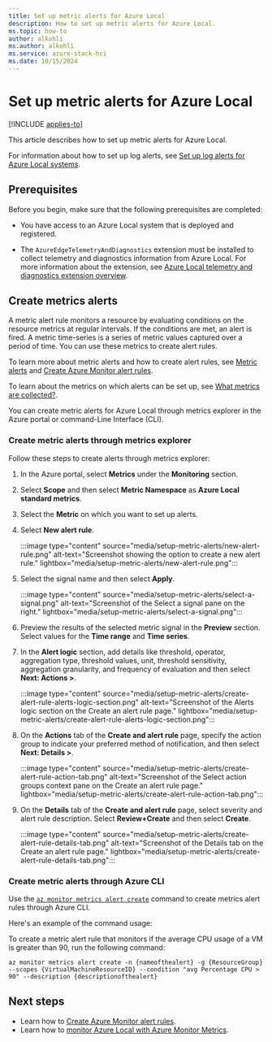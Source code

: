 ```yaml
---
title: Set up metric alerts for Azure Local
description: How to set up metric alerts for Azure Local.
ms.topic: how-to
author: alkohli
ms.author: alkohli
ms.service: azure-stack-hci
ms.date: 10/15/2024
---
```


# Set up metric alerts for Azure Local

[!INCLUDE [applies-to](../../hci/includes/hci-applies-to-23h2.md)]

This article describes how to set up metric alerts for Azure Local.

For information about how to set up log alerts, see [Set up log alerts for Azure Local systems](./setup-hci-system-alerts.md).

## Prerequisites

Before you begin, make sure that the following prerequisites are completed:

- You have access to an Azure Local system that is deployed and registered.

- The `AzureEdgeTelemetryAndDiagnostics` extension must be installed to collect telemetry and diagnostics information from Azure Local. For more information about the extension, see [Azure Local telemetry and diagnostics extension overview](../concepts/telemetry-and-diagnostics-overview.md).

## Create metrics alerts

A metric alert rule monitors a resource by evaluating conditions on the resource metrics at regular intervals. If the conditions are met, an alert is fired. A metric time-series is a series of metric values captured over a period of time. You can use these metrics to create alert rules.

To learn more about metric alerts and how to create alert rules, see [Metric alerts](/azure/azure-monitor/alerts/alerts-types#metric-alerts) and [Create Azure Monitor alert rules](/azure/azure-monitor/alerts/alerts-create-new-alert-rule?tabs=metric).

To learn about the metrics on which alerts can be set up, see [What metrics are collected?](./monitor-cluster-with-metrics.md#what-metrics-are-collected).

You can create metric alerts for Azure Local through metrics explorer in the Azure portal or command-Line Interface (CLI).

### Create metric alerts through metrics explorer

Follow these steps to create alerts through metrics explorer:

1. In the Azure portal, select **Metrics** under the **Monitoring** section.

1. Select **Scope** and then select **Metric Namespace** as **Azure Local standard metrics**.

1. Select the **Metric** on which you want to set up alerts.

1. Select **New alert rule**.

    :::image type="content" source="media/setup-metric-alerts/new-alert-rule.png" alt-text="Screenshot showing the option to create a new alert rule." lightbox="media/setup-metric-alerts/new-alert-rule.png":::

1. Select the signal name and then select **Apply**.

    :::image type="content" source="media/setup-metric-alerts/select-a-signal.png" alt-text="Screenshot of the Select a signal pane on the right." lightbox="media/setup-metric-alerts/select-a-signal.png":::

1. Preview the results of the selected metric signal in the **Preview** section. Select values for the **Time range** and **Time series**.

1. In the **Alert logic** section, add details like threshold, operator, aggregation type, threshold values, unit, threshold sensitivity, aggregation granularity, and frequency of evaluation and then select **Next: Actions \>**.

    :::image type="content" source="media/setup-metric-alerts/create-alert-rule-alerts-logic-section.png" alt-text="Screenshot of the Alerts logic section on the Create an alert rule page." lightbox="media/setup-metric-alerts/create-alert-rule-alerts-logic-section.png":::

1. On the **Actions** tab of the **Create and alert rule** page, specify the action group to indicate your preferred method of notification, and then select **Next: Details \>**.

    :::image type="content" source="media/setup-metric-alerts/create-alert-rule-action-tab.png" alt-text="Screenshot of the Select action groups context pane on the Create an alert rule page." lightbox="media/setup-metric-alerts/create-alert-rule-action-tab.png":::

1. On the **Details** tab of the **Create and alert rule** page, select severity and alert rule description. Select **Review+Create** and then select **Create**.

    :::image type="content" source="media/setup-metric-alerts/create-alert-rule-details-tab.png" alt-text="Screenshot of the Details tab on the Create an alert rule page." lightbox="media/setup-metric-alerts/create-alert-rule-details-tab.png":::

### Create metric alerts through Azure CLI

Use the [`az monitor metrics alert create`](/cli/azure/monitor/metrics/alert#az-monitor-metrics-alert-create) command to create metrics alert rules through Azure CLI.

Here's an example of the command usage:

To create a metric alert rule that monitors if the average CPU usage of a VM is greater than 90, run the following command:

```azure CLI
az monitor metrics alert create -n {nameofthealert} -g {ResourceGroup} --scopes {VirtualMachineResourceID} --condition "avg Percentage CPU > 90" --description {descriptionofthealert}
```

## Next steps

- Learn how to [Create Azure Monitor alert rules](/azure/azure-monitor/alerts/alerts-create-new-alert-rule).
- Learn how to [monitor Azure Local with Azure Monitor Metrics](./monitor-cluster-with-metrics.md).

